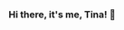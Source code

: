 ### Hi there, it's me, Tina! 👋

<!--
**tseo89/tseo89** is a ✨ _special_ ✨ repository because its `README.md` (this file) appears on your GitHub profile.
Hi, I'm Tina!

Nice to e-meet you! Thank you for visiting my page. 

I'm a seasoned Data Analytics and Project/Program Management professional. My skills include business analytics, data visualization, project/program management, end-end process development/improvement, SQL, Python, and ML. 

- 🌱 I’m currently learning to further my technical skills in Python, Exploratory Data Analysis, Statistics, Software Development Tools, Machine Learning, and more! 
- 🤔 I’m looking for help with more ways to write an efficient Python code and data visualization. 
- 😄 Pronouns: She/Her 👩‍💻
- 📫 You can reach out to me via email: tseo89@gmail.com or [LinkedIn](https://www.linkedin.com/in/tinaseo/)
You can also view my current resume [here](https://docs.google.com/document/d/1Gf80SyseQxoUWX_400nbMyNUHwte9qho4ndss47v1zk/edit). 

- ⚡ Fun fact: I speak 4 languages lived in 3 different countries, and visited 11 countries throughout 2 continents. What a journey 🤩 
- 📈 Why data: 
I like data because it's like a diet and exercise. Regardless of who you are, if you want to change your physique, you have to be diligent (after all, we are bound by the laws of physics and the rules of biology). Much like diet, you have to be diligent about collecting, cleaning, analyzing, and interpreting the data in order to make use of it! 
